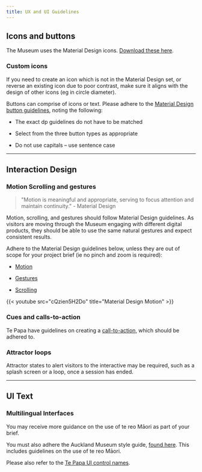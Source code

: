 ```yaml
---
title: UX and UI Guidelines
---
```


## Icons and buttons

The Museum uses the Material Design icons. [Download these here](https://material.io/icons/).

### Custom icons
If you need to create an icon which is not in the Material Design set, or reverse an existing icon due to poor contrast, make sure it aligns with the design of other icons (eg in circle diameter).

Buttons can comprise of icons or text. Please adhere to the [Material Design button guidelines](https://material.io/guidelines/components/buttons.html), noting the following:

* The exact dp guidelines do not have to be matched

* Select from the three button types as appropriate

* Do not use capitals – use sentence case

---

## Interaction Design

### Motion Scrolling and gestures

>"Motion is meaningful and appropriate, serving to focus attention and maintain continuity." - Material Design

Motion, scrolling, and gestures should follow Material Design guidelines. As visitors are moving through the Museum engaging with different digital products, they should be able to use the same natural gestures and expect consistent results.

Adhere to the Material Design guidelines below, unless they are out of scope for your project brief (ie no pinch and zoom is required):

* [Motion](https://material.io/guidelines/motion/material-motion.html)

* [Gestures](https://material.io/guidelines/patterns/gestures.html)

* [Scrolling](https://material.io/guidelines/patterns/scrolling-techniques.html)

{{< youtube src="cQzien5H2Do" title="Material Design Motion" >}}

### Cues and calls-to-action
Te Papa have guidelines on creating a [call-to-action](https://te-papa.github.io/_pages/principles/call-to-action/), which should be adhered to.

### Attractor loops
Attractor states to alert visitors to the interactive may be required, such as a splash screen or a loop, once a session has ended.

---

## UI Text

### Multilingual Interfaces

You may receive more guidance on the use of te reo Māori as part of your brief.

You must also adhere the Auckland Museum style guide, [found here](/auckland-museum-assets/). This includes guidelines on the use of te reo Māori.

Please also refer to the [Te Papa UI control names](https://te-papa.github.io/_pages/patterns/ui-control-names/).
